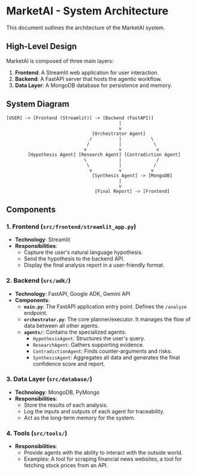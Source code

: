 # MarketAI - System Architecture

This document outlines the architecture of the MarketAI system.

## High-Level Design

MarketAI is composed of three main layers:
1.  **Frontend**: A Streamlit web application for user interaction.
2.  **Backend**: A FastAPI server that hosts the agentic workflow.
3.  **Data Layer**: A MongoDB database for persistence and memory.

## System Diagram

```
[USER] -> [Frontend (Streamlit)] -> [Backend (FastAPI)]
                                          |
                                          v
                                [Orchestrator Agent]
                               /          |           \
                              /           |            \
                             v            v             v
        [Hypothesis Agent] [Research Agent] [Contradiction Agent]
                             \            |             /
                              \           |            /
                               v          v           v
                                [Synthesis Agent] -> [MongoDB]
                                          |
                                          v
                                 [Final Report] -> [Frontend]
```

## Components

### 1. Frontend (`src/frontend/streamlit_app.py`)
- **Technology**: Streamlit
- **Responsibilities**:
    - Capture the user's natural language hypothesis.
    - Send the hypothesis to the backend API.
    - Display the final analysis report in a user-friendly format.

### 2. Backend (`src/adk/`)
- **Technology**: FastAPI, Google ADK, Gemini API
- **Components**:
    - **`main.py`**: The FastAPI application entry point. Defines the `/analyze` endpoint.
    - **`orchestrator.py`**: The core planner/executor. It manages the flow of data between all other agents.
    - **`agents/`**: Contains the specialized agents:
        - `HypothesisAgent`: Structures the user's query.
        - `ResearchAgent`: Gathers supporting evidence.
        - `ContradictionAgent`: Finds counter-arguments and risks.
        - `SynthesisAgent`: Aggregates all data and generates the final confidence score and report.

### 3. Data Layer (`src/database/`)
- **Technology**: MongoDB, PyMongo
- **Responsibilities**:
    - Store the results of each analysis.
    - Log the inputs and outputs of each agent for traceability.
    - Act as the long-term memory for the system.

### 4. Tools (`src/tools/`)
- **Responsibilities**:
    - Provide agents with the ability to interact with the outside world.
    - Examples: A tool for scraping financial news websites, a tool for fetching stock prices from an API.
